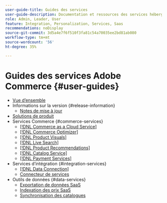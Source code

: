 ```yaml
---
user-guide-title: Guides des services
user-guide-description: Documentation et ressources des services hébergés qui offrent des fonctionnalités étendues à Adobe Commerce et Magento Open Source.
role: Admin, Leader, User
feature: Integration, Personalization, Services, Saas
recommendations: noDisplay
source-git-commit: 3d5a4e7f6f510f3fa81c54a70035ee2bd81ab080
workflow-type: tm+mt
source-wordcount: '56'
ht-degree: 35%

---
```


# Guides des services Adobe Commerce {#user-guides}

- [Vue d’ensemble](home.md)
- Informations sur la version {#release-information}
   - [Notes de mise à jour](/help/landing/release-notes-all.md)
- [Solutions de produit](product-solutions.md)
- Services Commerce {#commerce-services}
   - [[!DNL Commerce as a Cloud Service]](https://experienceleague.adobe.com/fr/docs/commerce/cloud-service/overview)
   - [[!DNL Commerce Optimizer]](https://experienceleague.adobe.com/fr/docs/commerce/optimizer/overview)
   - [[!DNL Product Visuals]](https://experienceleague.adobe.com/en/docs/commerce/product-visuals/overview)
   - [[!DNL Live Search]](https://experienceleague.adobe.com/docs/commerce/live-search/overview.html?lang=fr)
   - [[!DNL Product Recommendations]](https://experienceleague.adobe.com/docs/commerce/product-recommendations/guide-overview.html?lang=fr)
   - [[!DNL Catalog Service]](https://experienceleague.adobe.com/docs/commerce/catalog-service/guide-overview.html?lang=fr)
   - [[!DNL Payment Services]](https://experienceleague.adobe.com/docs/commerce/payment-services/guide-overview.html?lang=fr)
- Services d’intégration {#integration-services}
   - [[!DNL Data Connection]](https://experienceleague.adobe.com/docs/commerce/data-connection/overview.html?lang=fr)
   - [Connecteur de services](/help/landing/saas.md)
- Outils de données {#data-services}
   - [Exportation de données SaaS](https://experienceleague.adobe.com/docs/commerce/saas-data-export/overview.html?lang=fr)
   - [ Indexation des prix SaaS ](https://experienceleague.adobe.com/docs/commerce/price-indexer/price-indexing.html?lang=fr)
   - [Synchronisation des catalogues](/help/landing/catalog-sync.md)
